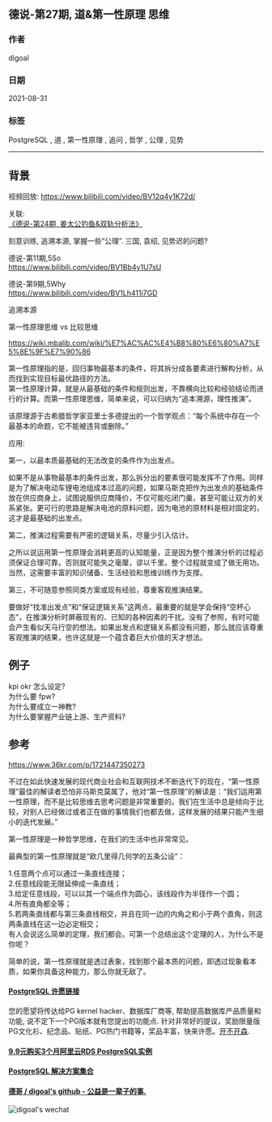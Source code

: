 ## 德说-第27期, 道&第一性原理 思维      
              
### 作者              
digoal              
              
### 日期              
2021-08-31               
              
### 标签              
PostgreSQL , 道 , 第一性原理 , 追问 , 哲学 , 公理 , 见势               
              
----              
              
## 背景      
视频回放: https://www.bilibili.com/video/BV12q4y1K72d/    
    
关联:   
[《德说-第24期, 姜太公钓鱼&双轨分析法》](../202108/20210827_06.md)    
  
刻意训练, 追溯本源, 掌握一些“公理”. 三国, 袁绍, 见势迟的问题?   
  
德说-第11期,5So    
https://www.bilibili.com/video/BV1Bb4y1U7sU    
    
德说-第9期,5Why    
https://www.bilibili.com/video/BV1Lh411i7GD    
  
追溯本源  
  
第一性原理思维 vs 比较思维    
  
https://wiki.mbalib.com/wiki/%E7%AC%AC%E4%B8%80%E6%80%A7%E5%8E%9F%E7%90%86  
  
第一性原理指的是，回归事物最基本的条件，将其拆分成各要素进行解构分析，从而找到实现目标最优路径的方法。  
第一性原理计算，就是从最基础的条件和规则出发，不靠横向比较和经验结论而进行的计算。而第一性原理思维，简单来说，可以归纳为“追本溯源，理性推演”。  
  
该原理源于古希腊哲学家亚里士多德提出的一个哲学观点：“每个系统中存在一个最基本的命题，它不能被违背或删除。”  
  
应用:  
  
第一，以最本质最基础的无法改变的条件作为出发点。  
  
如果不是从事物最基本的条件出发，那么拆分出的要素很可能发挥不了作用。同样是为了解决电动车锂电池组成本过高的问题，如果马斯克把作为出发点的基础条件放在供应商身上，试图说服供应商降价，不仅可能吃闭门羹，甚至可能让双方的关系紧张。更可行的思路是解决电池的原料问题，因为电池的原材料是相对固定的，这才是最基础的出发点。  
  
第二，推演过程需要有严密的逻辑关系，尽量少引入估计。  
  
之所以说运用第一性原理会消耗更高的认知能量，正是因为整个推演分析的过程必须保证合理可靠，否则就可能失之毫厘，谬以千里。整个过程就变成了做无用功。当然，这需要丰富的知识储备、生活经验和思维训练作为支撑。  
  
第三，不可随意参照同类方案或现有经验，尊重客观推演结果。  
  
要做好“找准出发点”和“保证逻辑关系”这两点，最重要的就是学会保持“空杯心态”，在推演分析时屏蔽现有的、已知的各种因素的干扰。没有了参照，有时可能会产生看似天马行空的想法。如果出发点和逻辑关系都没有问题，那么就应该尊重客观推演的结果，也许这就是一个蕴含着巨大价值的天才想法。  
  
## 例子  
  
kpi okr 怎么设定?  
为什么要 fpw?  
为什么要成立一神教?   
为什么要掌握产业链上游、生产资料?   
  
  
## 参考  
https://www.36kr.com/p/1721447350273   
  
  
不过在如此快速发展的现代商业社会和互联网技术不断迭代下的现在，“第一性原理”最佳的解读者恐怕非马斯克莫属了，他对“第一性原理”的解读是：“我们运用第一性原理，而不是比较思维去思考问题是非常重要的。我们在生活中总是倾向于比较，对别人已经做过或者正在做的事情我们也都去做，这样发展的结果只能产生细小的迭代发展。”  
  
第一性原理是一种哲学思维，在我们的生活中也非常常见。  
  
最典型的第一性原理就是“欧几里得几何学的五条公设”：  
  
1.任意两个点可以通过一条直线连接；  
2.任意线段能无限延伸成一条直线；  
3.给定任意线段，可以以其一个端点作为圆心，该线段作为半径作一个圆；  
4.所有直角都全等；  
5.若两条直线都与第三条直线相交，并且在同一边的内角之和小于两个直角，则这两条直线在这一边必定相交；  
有人会说这么简单的定理，我们都会。可第一个总结出这个定理的人，为什么不是你呢？  
  
简单的说，第一性原理就是透过表象，找到那个最本质的问题，即透过现象看本质，如果你具备这种能力，那么你就无敌了。  
  
  
  
  
#### [PostgreSQL 许愿链接](https://github.com/digoal/blog/issues/76 "269ac3d1c492e938c0191101c7238216")
您的愿望将传达给PG kernel hacker、数据库厂商等, 帮助提高数据库产品质量和功能, 说不定下一个PG版本就有您提出的功能点. 针对非常好的提议，奖励限量版PG文化衫、纪念品、贴纸、PG热门书籍等，奖品丰富，快来许愿。[开不开森](https://github.com/digoal/blog/issues/76 "269ac3d1c492e938c0191101c7238216").  
  
  
#### [9.9元购买3个月阿里云RDS PostgreSQL实例](https://www.aliyun.com/database/postgresqlactivity "57258f76c37864c6e6d23383d05714ea")
  
  
#### [PostgreSQL 解决方案集合](https://yq.aliyun.com/topic/118 "40cff096e9ed7122c512b35d8561d9c8")
  
  
#### [德哥 / digoal's github - 公益是一辈子的事.](https://github.com/digoal/blog/blob/master/README.md "22709685feb7cab07d30f30387f0a9ae")
  
  
![digoal's wechat](../pic/digoal_weixin.jpg "f7ad92eeba24523fd47a6e1a0e691b59")
  
